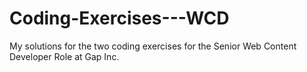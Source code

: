 # Coding-Exercises---WCD
My solutions for the two coding exercises for the Senior Web Content Developer Role at Gap Inc.
